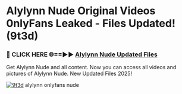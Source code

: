 # Alylynn Nude Original Videos 0nlyFans Leaked - Files Updated! (9t3d)

<h3>🔴 CLICK HERE 🌐==►► <a href="https://tinyurl.com/yrmya6cz" rel="nofollow">Alylynn Nude Updated Files</a></h3>

Get Alylynn Nude and all content. Now you can access all videos and pictures of Alylynn Nude. New Updated Files 2025!

[![9t3d](https://i.imgur.com/FMdXYCs.gif)](https://tinyurl.com/yrmya6cz)
alylynn onlyfans nude
